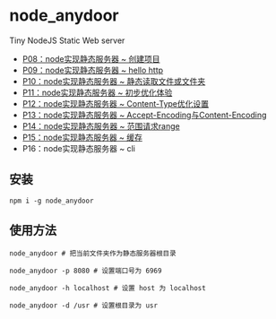 # node_anydoor

Tiny NodeJS Static Web server

+ [P08：node实现静态服务器 ~ 创建项目](https://juejin.im/post/5dde2898f265da05c201cee1)
+ [P09：node实现静态服务器 ~ hello http](https://juejin.im/post/5ddf8199f265da060c3bed20)
+ [P10：node实现静态服务器 ~ 静态读取文件或文件夹](https://juejin.im/post/5de4b85ce51d4526dd033156)
+ [P11：node实现静态服务器 ~ 初步优化体验](https://juejin.im/post/5de755cd6fb9a0161b5e7649)
+ [P12：node实现静态服务器 ~ Content-Type优化设置](https://juejin.im/post/5de8cab5f265da33977293f3)
+ [P13：node实现静态服务器 ~ Accept-Encoding与Content-Encoding](https://juejin.im/post/5dea103bf265da33ae18db16)
+ [P14：node实现静态服务器 ~ 范围请求range](https://juejin.im/post/5e0466f3e51d4558105427ce)
+ [P15：node实现静态服务器 ~ 缓存](https://juejin.im/post/5e13e68bf265da5d61695dd2)
+ P16：node实现静态服务器 ~ cli

## 安装

```
npm i -g node_anydoor
```

## 使用方法

```
node_anydoor # 把当前文件夹作为静态服务器根目录

node_anydoor -p 8080 # 设置端口号为 6969

node_anydoor -h localhost # 设置 host 为 localhost

node_anydoor -d /usr # 设置根目录为 usr
```